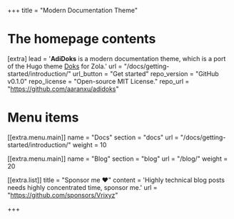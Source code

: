 +++
title = "Modern Documentation Theme"


# The homepage contents
[extra]
lead = '<b>AdiDoks</b> is a modern documentation theme, which is a port of the Hugo theme <a href="https://github.com/h-enk/">Doks</a> for Zola.'
url = "/docs/getting-started/introduction/"
url_button = "Get started"
repo_version = "GitHub v0.1.0"
repo_license = "Open-source MIT License."
repo_url = "https://github.com/aaranxu/adidoks"

# Menu items
[[extra.menu.main]]
name = "Docs"
section = "docs"
url = "/docs/getting-started/introduction/"
weight = 10

[[extra.menu.main]]
name = "Blog"
section = "blog"
url = "/blog/"
weight = 20

[[extra.list]]
title = "Sponsor me ❤️"
content = 'Highly technical blog posts needs highly concentrated time, sponsor me.'
url = "https://github.com/sponsors/Vrixyz"


+++
